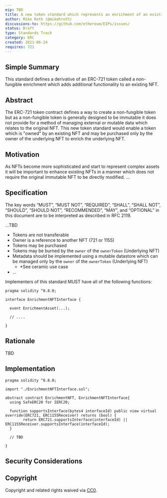 ```yaml
---
eip: TBD
title: A new token standard which represents an enrichment of an existing NFT
author: Mike Roth (@mikehroth)
discussions-to: https://github.com/ethereum/EIPs/issues/
status: Draft
type: Standards Track
category: ERC
created: 2021-06-24
requires: 721
---
```


## Simple Summary
This standard defines a derivative of an ERC-721 token called a non-fungible enrichment which adds additional functionality to an existing NFT.

## Abstract
The ERC-721 token contract defines a way to create a non-fungible token but as a non-fungible token is generally designed to be immutable it does not provide for a method of managing external or mutable data which relates to the original NFT. This new token standard would enable a token which is "owned" by an existing NFT and may be purchased only by the owner of the underlying NFT to enrich the underlying NFT.

## Motivation
As NFTs become more sophisticated and start to represent complex assets it will be important to enhance existing NFTs in a manner which does not require the original immutable NFT to be directly modified. ...

## Specification
The key words “MUST”, “MUST NOT”, “REQUIRED”, “SHALL”, “SHALL NOT”, “SHOULD”, “SHOULD NOT”, “RECOMMENDED”, “MAY”, and “OPTIONAL” in this document are to be interpreted as described in RFC 2119.

...TBD

- Tokens are not transferable
- Owner is a reference to another NFT (721 or 1155)
- Tokens may be purchased
- Tokens may be burned by the `owner` of the `ownerToken` (Underlying NFT)
- Metadata should be implemented using a mutable datastore which can be managed only by the `owner` of the `ownerToken` (Underlying NFT)
  - *See ceramic use case
- ...

Implementers of this standard MUST have all of the following functions:

```
pragma solidity ^0.8.0;

interface EnrichmentNFTInterface {

  event EnrichmentAsset(...);

  // ....

}

```

## Rationale

TBD


## Implementation
```
pragma solidity ^0.8.0;

import "./EnrichmentNFTInterface.sol";

abstract contract EnrichmentNFT, EnrichmentNFTInterface{
  using SafeERC20 for IERC20;

  function supportsInterface(bytes4 interfaceId) public view virtual override(ERC721, ERC1155Receiver) returns (bool) {
        return ERC721.supportsInterface(interfaceId) || ERC1155Receiver.supportsInterface(interfaceId);
  }

  // TBD

}
```

## Security Considerations


## Copyright
Copyright and related rights waived via [CC0](https://creativecommons.org/publicdomain/zero/1.0/).
